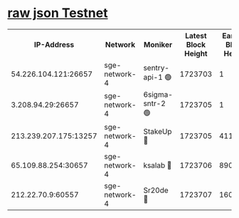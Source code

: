 
[raw json Testnet](https://rpc-check.sget.stavr.tech/sget/rpc-sget-result.json)
=


<table><tr><th>IP-Address</th><th>Network</th><th>Moniker</th><th>Latest Block Height</th><th>Earliest Block Height</th><th>Catching Up</th><th>Tx Index</th><th>Voting Power</th><th>Scan Time</th></tr><tr><td>54.226.104.121:26657</td><td>sge-network-4</td><td>sentry-api-1 🟢</td><td>1723703</td><td>1</td><td>False</td><td>on</td><td>0</td><td>2024-02-25T00:45:58.130167336UTC</td></tr><tr><td>3.208.94.29:26657</td><td>sge-network-4</td><td>6sigma-sntr-2 🟢</td><td>1723705</td><td>1</td><td>False</td><td>on</td><td>0</td><td>2024-02-25T00:46:07.506479885UTC</td></tr><tr><td>213.239.207.175:13257</td><td>sge-network-4</td><td>StakeUp 🔴</td><td>1723705</td><td>411001</td><td>False</td><td>off</td><td>100</td><td>2024-02-25T00:46:06.566179900UTC</td></tr><tr><td>65.109.88.254:30657</td><td>sge-network-4</td><td>ksalab 🔴</td><td>1723706</td><td>890001</td><td>False</td><td>off</td><td>2297</td><td>2024-02-25T00:46:14.032480693UTC</td></tr><tr><td>212.22.70.9:60557</td><td>sge-network-4</td><td>Sr20de 🔴</td><td>1723707</td><td>1608978</td><td>False</td><td>on</td><td>104</td><td>2024-02-25T00:46:16.629765855UTC</td></tr></table>
